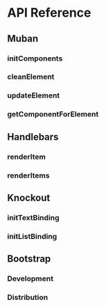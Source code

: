 # API Reference
## Muban
### initComponents
### cleanElement
### updateElement
### getComponentForElement
## Handlebars
### renderItem
### renderItems
## Knockout
### initTextBinding
### initListBinding
## Bootstrap
### Development
### Distribution